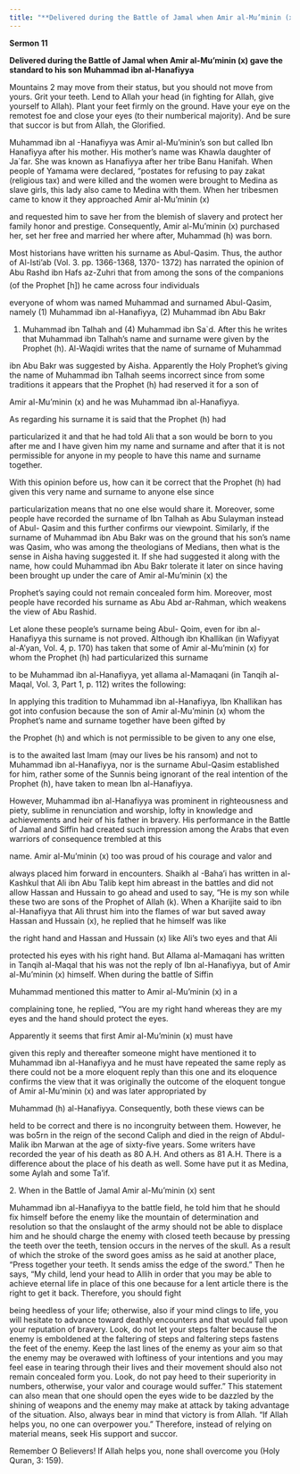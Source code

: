 ```yaml
---
title: "**Delivered during the Battle of Jamal when Amir al-Mu’minin (x) gave the standard to his son Muhammad ibn al-Hanafiyya**" 
---
```

**Sermon 11**

**Delivered during the Battle of Jamal when Amir al\-Mu’minin \(x\) gave the standard to his son Muhammad ibn al\-Hanafiyya**

Mountains 2 may move from their status, but you should not move from yours\. Grit your teeth\. Lend to Allah your head \(in fighting for Allah, give yourself to Allah\)\. Plant your feet firmly on the ground\. Have your eye on the remotest foe and close your eyes \(to their numberical majority\)\. And be sure that succor is but from Allah, the Glorified\.

Muhammad ibn al \-Hanafiyya was Amir al\-Mu’minin’s son but called Ibn Hanafiyya after his mother\. His mother’s name was Khawla daughter of Ja\`far\. She was known as Hanafiyya after her tribe Banu Hanifah\. When people of Yamama were declared, “postates for refusing to pay zakat \(religious tax\) and were killed and the women were brought to Medina as slave girls, this lady also came to Medina with them\. When her tribesmen came to know it they approached Amir al\-Mu’minin \(x\)

and requested him to save her from the blemish of slavery and protect her family honor and prestige\. Consequently, Amir al\-Mu’minin \(x\) purchased her, set her free and married her where after, Muhammad \(h\) was born\.

Most historians have written his surname as Abul\-Qasim\. Thus, the author of Al\-Isti’ab \(Vol\. 3\. pp\. 1366\-1368, 1370\- 1372\) has narrated the opinion of Abu Rashd ibn Hafs az\-Zuhri that from among the sons of the companions \(of the Prophet \[h\]\) he came across four individuals

everyone of whom was named Muhammad and surnamed Abul\-Qasim, namely \(1\) Muhammad ibn al\-Hanafiyya, \(2\) Muhammad ibn Abu Bakr

1. Muhammad ibn Talhah and \(4\) Muhammad ibn Sa\`d\. After this he writes that Muhammad ibn Talhah’s name and surname were given by the Prophet \(h\)\. Al\-Waqidi writes that the name of surname of Muhammad

ibn Abu Bakr was suggested by Aisha\. Apparently the Holy Prophet’s giving the name of Muhammad ibn Talhah seems incorrect since from some traditions it appears that the Prophet \(h\) had reserved it for a son of

Amir al\-Mu’minin \(x\) and he was Muhammad ibn al\-Hanafiyya\.

<a id="page365"></a>As regarding his surname it is said that the Prophet \(h\) had

particularized it and that he had told Ali that a son would be born to you after me and I have given him my name and surname and after that it is not permissible for anyone in my people to have this name and surname together\.

With this opinion before us, how can it be correct that the Prophet \(h\) had given this very name and surname to anyone else since

particularization means that no one else would share it\. Moreover, some people have recorded the surname of Ibn Talhah as Abu Sulayman instead of Abul\- Qasim and this further confirms our viewpoint\. Similarly, if the surname of Muhammad ibn Abu Bakr was on the ground that his son’s name was Qasim, who was among the theologians of Medians, then what is the sense in Aisha having suggested it\. If she had suggested it along with the name, how could Muhammad ibn Abu Bakr tolerate it later on since having been brought up under the care of Amir al\-Mu’minin \(x\) the

Prophet’s saying could not remain concealed form him\. Moreover, most people have recorded his surname as Abu Abd ar\-Rahman, which weakens the view of Abu Rashid\.

Let alone these people’s surname being Abul\- Qoim, even for ibn al\-Hanafiyya this surname is not proved\. Although ibn Khallikan \(in Wafiyyat al\-A’yan, Vol\. 4, p\. 170\) has taken that some of Amir al\-Mu’minin \(x\) for whom the Prophet \(h\) had particularized this surname

to be Muhammad ibn al\-Hanafiyya, yet allama al\-Mamaqani \(in Tanqih al\-Maqal, Vol\. 3, Part 1, p\. 112\) writes the following:

In applying this tradition to Muhammad ibn al\-Hanafiyya, Ibn Khallikan has got into confusion because the son of Amir al\-Mu’minin \(x\) whom the Prophet’s name and surname together have been gifted by

the Prophet \(h\) and which is not permissible to be given to any one else,

is to the awaited last Imam \(may our lives be his ransom\) and not to Muhammad ibn al\-Hanafiyya, nor is the surname Abul\-Qasim established for him, rather some of the Sunnis being ignorant of the real intention of the Prophet \(h\), have taken to mean Ibn al\-Hanafiyya\.

However, Muhammad ibn al\-Hanafiyya was prominent in righteousness and piety, sublime in renunciation and worship, lofty in knowledge and achievements and heir of his father in bravery\. His performance in the Battle of Jamal and Siffin had created such impression among the Arabs that even warriors of consequence trembled at this

<a id="page366"></a>name\. Amir al\-Mu’minin \(x\) too was proud of his courage and valor and

always placed him forward in encounters\. Shaikh al \-Baha’i has written in al\-Kashkul that Ali ibn Abu Talib kept him abreast in the battles and did not allow Hassan and Hussain to go ahead and used to say, “He is my son while these two are sons of the Prophet of Allah \(k\)\. When a Kharijite said to ibn al\-Hanafiyya that Ali thrust him into the flames of war but saved away Hassan and Hussain \(x\), he replied that he himself was like

the right hand and Hassan and Hussain \(x\) like Ali’s two eyes and that Ali

protected his eyes with his right hand\. But Allama al\-Mamaqani has written in Tanqih al\-Maqal that his was not the reply of Ibn al\-Hanafiyya, but of Amir al\-Mu’minin \(x\) himself\. When during the battle of Siffin

Muhammad mentioned this matter to Amir al\-Mu’minin \(x\) in a

complaining tone, he replied, “You are my right hand whereas they are my eyes and the hand should protect the eyes\.

Apparently it seems that first Amir al\-Mu’minin \(x\) must have

given this reply and thereafter someone might have mentioned it to Muhammad ibn al\-Hanafiyya and he must have repeated the same reply as there could not be a more eloquent reply than this one and its eloquence confirms the view that it was originally the outcome of the eloquent tongue of Amir al\-Mu’minin \(x\) and was later appropriated by

Muhammad \(h\) al\-Hanafiyya\. Consequently, both these views can be

held to be correct and there is no incongruity between them\. However, he was bo5rn in the reign of the second Caliph and died in the reign of Abdul\-Malik ibn Marwan at the age of sixty\-five years\. Some writers have recorded the year of his death as 80 A\.H\. And others as 81 A\.H\. There is a difference about the place of his death as well\. Some have put it as Medina, some Aylah and some Ta’if\.

2\. When in the Battle of Jamal Amir al\-Mu’minin \(x\) sent

Muhammad ibn al\-Hanafiyya to the battle field, he told him that he should fix himself before the enemy like the mountain of determination and resolution so that the onslaught of the army should not be able to displace him and he should charge the enemy with closed teeth because by pressing the teeth over the teeth, tension occurs in the nerves of the skull\. As a result of which the stroke of the sword goes amiss as he said at another place, “Press together your teeth\. It sends amiss the edge of the sword\.” Then he says, “My child, lend your head to Allih in order that you may be able to achieve eternal life in place of this one because for a lent article there is the right to get it back\. Therefore, you should fight

<a id="page367"></a>being heedless of your life; otherwise, also if your mind clings to life, you will hesitate to advance toward deathly encounters and that would fall upon your reputation of bravery\. Look, do not let your steps falter because the enemy is emboldened at the faltering of steps and faltering steps fastens the feet of the enemy\. Keep the last lines of the enemy as your aim so that the enemy may be overawed with loftiness of your intentions and you may feel ease in tearing through their lives and their movement should also not remain concealed form you\. Look, do not pay heed to their superiority in numbers, otherwise, your valor and courage would suffer\.” This statement can also mean that one should open the eyes wide to be dazzled by the shining of weapons and the enemy may make at attack by taking advantage of the situation\. Also, always bear in mind that victory is from Allah\. “If Allah helps you, no one can overpower you\.” Therefore, instead of relying on material means, seek His support and succor\.

Remember O Believers\! If Allah helps you, none shall overcome you \(Holy Quran, 3: 159\)\.

